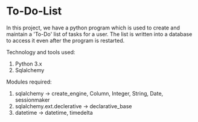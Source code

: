 # To-Do-List
In this project, we have a python program which is used to create and maintain a 'To-Do' list of tasks for a user. 
The list is written into a database to access it even after the program is restarted. 

Technology and tools used:
1. Python 3.x
2. Sqlalchemy

Modules required:
1. sqlalchemy -> create_engine, Column, Integer, String, Date, sessionmaker
2. sqlalchemy.ext.declerative -> declarative_base
3. datetime -> datetime, timedelta